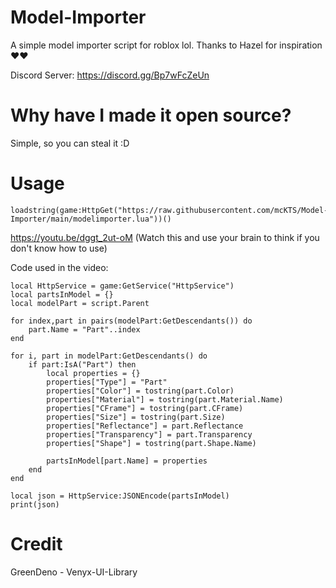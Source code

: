 # Model-Importer
A simple model importer script for roblox lol.
Thanks to Hazel for inspiration ♥️♥️

Discord Server: https://discord.gg/Bp7wFcZeUn

# Why have I made it open source?
Simple, so you can steal it :D

# Usage
```
loadstring(game:HttpGet("https://raw.githubusercontent.com/mcKTS/Model-Importer/main/modelimporter.lua"))()
```

https://youtu.be/dggt_2ut-oM (Watch this and use your brain to think if you don't know how to use)

Code used in the video:
```
local HttpService = game:GetService("HttpService")
local partsInModel = {}
local modelPart = script.Parent

for index,part in pairs(modelPart:GetDescendants()) do
    part.Name = "Part"..index
end

for i, part in modelPart:GetDescendants() do
    if part:IsA("Part") then
        local properties = {}
        properties["Type"] = "Part"
        properties["Color"] = tostring(part.Color)
        properties["Material"] = tostring(part.Material.Name)
        properties["CFrame"] = tostring(part.CFrame)
        properties["Size"] = tostring(part.Size)
        properties["Reflectance"] = part.Reflectance
        properties["Transparency"] = part.Transparency
        properties["Shape"] = tostring(part.Shape.Name)

        partsInModel[part.Name] = properties
    end
end

local json = HttpService:JSONEncode(partsInModel)
print(json)
```
# Credit
GreenDeno - Venyx-UI-Library
